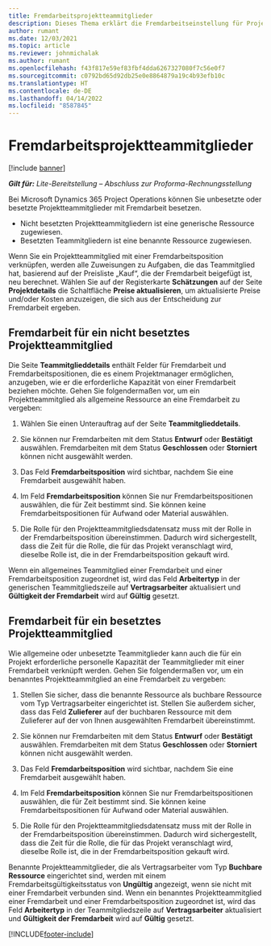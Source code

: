 ```yaml
---
title: Fremdarbeitsprojektteammitglieder
description: Dieses Thema erklärt die Fremdarbeitseinstellung für Projektteammitglieder in Microsoft Dynamics 365 Project Operations.
author: rumant
ms.date: 12/03/2021
ms.topic: article
ms.reviewer: johnmichalak
ms.author: rumant
ms.openlocfilehash: f43f817e59ef83fbf4dda6267327080f7c56e0f7
ms.sourcegitcommit: c0792bd65d92db25e0e8864879a19c4b93efb10c
ms.translationtype: HT
ms.contentlocale: de-DE
ms.lasthandoff: 04/14/2022
ms.locfileid: "8587845"
---
```

# <a name="subcontracting-project-team-members"></a>Fremdarbeitsprojektteammitglieder

[!include [banner](../../includes/dataverse-preview.md)]

_**Gilt für:** Lite-Bereitstellung – Abschluss zur Proforma-Rechnungsstellung_

Bei Microsoft Dynamics 365 Project Operations können Sie unbesetzte oder besetzte Projektteammitglieder mit Fremdarbeit besetzen.

- Nicht besetzten Projektteammitgliedern ist eine generische Ressource zugewiesen.
- Besetzten Teammitgliedern ist eine benannte Ressource zugewiesen.

Wenn Sie ein Projektteammitglied mit einer Fremdarbeitsposition verknüpfen, werden alle Zuweisungen zu Aufgaben, die das Teammitglied hat, basierend auf der Preisliste „Kauf“, die der Fremdarbeit beigefügt ist, neu berechnet.  Wählen Sie auf der Registerkarte **Schätzungen** auf der Seite **Projektdetails** die Schaltfläche **Preise aktualisieren**, um aktualisierte Preise und/oder Kosten anzuzeigen, die sich aus der Entscheidung zur Fremdarbeit ergeben. 

## <a name="subcontracting-an-unstaffed-project-team-member"></a>Fremdarbeit für ein nicht besetztes Projektteammitglied
Die Seite **Teammitglieddetails** enthält Felder für Fremdarbeit und Fremdarbeitspositionen, die es einem Projektmanager ermöglichen, anzugeben, wie er die erforderliche Kapazität von einer Fremdarbeit beziehen möchte. Gehen Sie folgendermaßen vor, um ein Projektteammitglied als allgemeine Ressource an eine Fremdarbeit zu vergeben:

1.  Wählen Sie einen Unterauftrag auf der Seite **Teammitglieddetails**.

2.  Sie können nur Fremdarbeiten mit dem Status **Entwurf** oder **Bestätigt** auswählen. Fremdarbeiten mit dem Status **Geschlossen** oder **Storniert** können nicht ausgewählt werden. 

3.  Das Feld **Fremdarbeitsposition** wird sichtbar, nachdem Sie eine Fremdarbeit ausgewählt haben.

4.  Im Feld **Fremdarbeitsposition** können Sie nur Fremdarbeitspositionen auswählen, die für Zeit bestimmt sind. Sie können keine Fremdarbeitspositionen für Aufwand oder Material auswählen.

5.  Die Rolle für den Projektteammitgliedsdatensatz muss mit der Rolle in der Fremdarbeitsposition übereinstimmen. Dadurch wird sichergestellt, dass die Zeit für die Rolle, die für das Projekt veranschlagt wird, dieselbe Rolle ist, die in der Fremdarbeitsposition gekauft wird. 

Wenn ein allgemeines Teammitglied einer Fremdarbeit und einer Fremdarbeitsposition zugeordnet ist, wird das Feld **Arbeitertyp** in der generischen Teammitgliedszeile auf **Vertragsarbeiter** aktualisiert und **Gültigkeit der Fremdarbeit** wird auf **Gültig** gesetzt.

## <a name="subcontracting-a-staffed-project-team-member"></a>Fremdarbeit für ein besetztes Projektteammitglied
Wie allgemeine oder unbesetzte Teammitglieder kann auch die für ein Projekt erforderliche personelle Kapazität der Teammitglieder mit einer Fremdarbeit verknüpft werden. Gehen Sie folgendermaßen vor, um ein benanntes Projektteammitglied an eine Fremdarbeit zu vergeben:

1.  Stellen Sie sicher, dass die benannte Ressource als buchbare Ressource vom Typ Vertragsarbeiter eingerichtet ist. Stellen Sie außerdem sicher, dass das Feld **Zulieferer** auf der buchbaren Ressource mit dem Zulieferer auf der von Ihnen ausgewählten Fremdarbeit übereinstimmt. 

2.  Sie können nur Fremdarbeiten mit dem Status **Entwurf** oder **Bestätigt** auswählen. Fremdarbeiten mit dem Status **Geschlossen** oder **Storniert** können nicht ausgewählt werden. 

3.  Das Feld **Fremdarbeitsposition** wird sichtbar, nachdem Sie eine Fremdarbeit ausgewählt haben.

4.  Im Feld **Fremdarbeitsposition** können Sie nur Fremdarbeitspositionen auswählen, die für Zeit bestimmt sind. Sie können keine Fremdarbeitspositionen für Aufwand oder Material auswählen.

5.  Die Rolle für den Projektteammitgliedsdatensatz muss mit der Rolle in der Fremdarbeitsposition übereinstimmen. Dadurch wird sichergestellt, dass die Zeit für die Rolle, die für das Projekt veranschlagt wird, dieselbe Rolle ist, die in der Fremdarbeitsposition gekauft wird. 

Benannte Projektteammitglieder, die als Vertragsarbeiter vom Typ **Buchbare Ressource** eingerichtet sind, werden mit einem Fremdarbeitsgültigkeitsstatus von **Ungültig** angezeigt, wenn sie nicht mit einer Fremdarbeit verbunden sind. Wenn ein benanntes Projektteammitglied einer Fremdarbeit und einer Fremdarbeitsposition zugeordnet ist, wird das Feld **Arbeitertyp** in der Teammitgliedszeile auf **Vertragsarbeiter** aktualisiert und **Gültigkeit der Fremdarbeit** wird auf **Gültig** gesetzt.

[!INCLUDE[footer-include](../../includes/footer-banner.md)]
